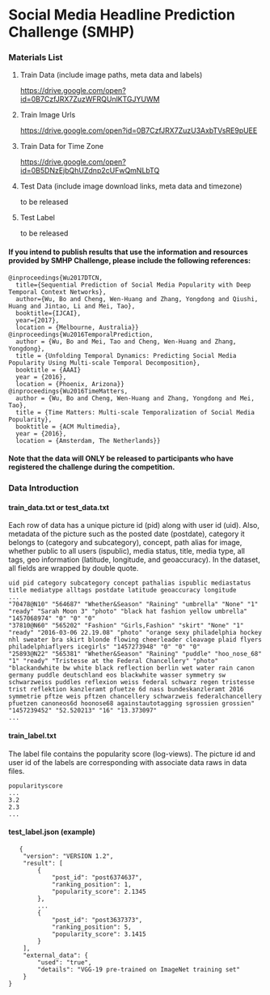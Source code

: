 # Social Media Headline Prediction Challenge (SMHP)

### Materials List
 1. Train Data (include image paths, meta data and labels)
 
    https://drive.google.com/open?id=0B7CzfJRX7ZuzWFRQUnlKTGJYUWM

 2. Train Image Urls
   
    https://drive.google.com/open?id=0B7CzfJRX7ZuzU3AxbTVsRE9pUEE

 3. Train Data for Time Zone
    
    https://drive.google.com/open?id=0B5DNzEjbQhUZdnp2cUFwQmNLbTQ
   
 4. Test Data (include image download links, meta data and timezone) 
    
    to be released
 
 5. Test Label
    
    to be released


#### If you intend to publish results that use the information and resources provided by SMHP Challenge, please include the following references:
```
@inproceedings{Wu2017DTCN,
  title={Sequential Prediction of Social Media Popularity with Deep Temporal Context Networks},
  author={Wu, Bo and Cheng, Wen-Huang and Zhang, Yongdong and Qiushi, Huang and Jintao, Li and Mei, Tao},
  booktitle={IJCAI},
  year={2017},
  location = {Melbourne, Australia}}
@inproceedings{Wu2016TemporalPrediction,
  author = {Wu, Bo and Mei, Tao and Cheng, Wen-Huang and Zhang, Yongdong},
  title = {Unfolding Temporal Dynamics: Predicting Social Media Popularity Using Multi-scale Temporal Decomposition},
  booktitle = {AAAI}
  year = {2016},
  location = {Phoenix, Arizona}}
@inproceedings{Wu2016TimeMatters,
  author = {Wu, Bo and Cheng, Wen-Huang and Zhang, Yongdong and Mei, Tao},
  title = {Time Matters: Multi-scale Temporalization of Social Media Popularity},
  booktitle = {ACM Multimedia},
  year = {2016},
  location = {Amsterdam, The Netherlands}}
 ```
#### Note that the data will ONLY be released to participants who have registered the challenge during the competition.
  
### Data Introduction

#### train_data.txt or test_data.txt
Each row of data has a unique picture id (pid) along with user id (uid). Also, metadata of the picture such as the posted date (postdate), category it belongs to (category and subcategory), concept, path alias for image, whether public to all users (ispublic), media status, title, media type, all tags, geo information (latitude, longitude, and geoaccuracy). In the dataset, all fields are wrapped by double quote.

```
uid pid category subcategory concept pathalias ispublic mediastatus title mediatype alltags postdate latitude geoaccuracy longitude
...
"70478@N10" "564687" "Whether&Season" "Raining" "umbrella" "None" "1" "ready" "Sarah Moon 3" "photo" "black hat fashion yellow umbrella" "1457068974" "0" "0" "0"
"37810@N60" "565202" "Fashion" "Girls,Fashion" "skirt" "None" "1" "ready" "2016-03-06 22.19.08" "photo" "orange sexy philadelphia hockey nhl sweater bra skirt blonde flowing cheerleader cleavage plaid flyers philadelphiaflyers icegirls" "1457273948" "0" "0" "0"
"25893@N22" "565381" "Whether&Season" "Raining" "puddle" "hoo_nose_68" "1" "ready" "Tristesse at the Federal Chancellery" "photo" "blackandwhite bw white black reflection berlin wet water rain canon germany puddle deutschland eos blackwhite wasser symmetry sw schwarzweiss puddles reflexion weiss federal schwarz regen tristesse trist reflektion kanzleramt pfuetze 6d nass bundeskanzleramt 2016 symmetrie pftze weis pftzen chancellery schwarzweis federalchancellery pfuetzen canoneos6d hoonose68 againstautotagging sgrossien grossien" "1457239452" "52.520213" "16" "13.373097"
...
```


#### train_label.txt

The label file contains the popularity score (log-views). The picture id and user id of the labels are corresponding with associate data raws in data files.
```
popularityscore
...
3.2
2.3
...
```

#### test_label.json (example)

```
   {
    "version": "VERSION 1.2",
    "result": [
        {
            "post_id": "post6374637",
            "ranking_position": 1,
            "popularity_score": 2.1345
        },
        ...
        {
            "post_id": "post3637373",
            "ranking_position": 5,
            "popularity_score": 3.1415
        }
    ],
    "external_data": {
        "used": "true",
        "details": "VGG-19 pre-trained on ImageNet training set"
    }
}

```

